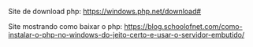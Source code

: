 Site de download php: https://windows.php.net/download#

Site mostrando como baixar o php: https://blog.schoolofnet.com/como-instalar-o-php-no-windows-do-jeito-certo-e-usar-o-servidor-embutido/

